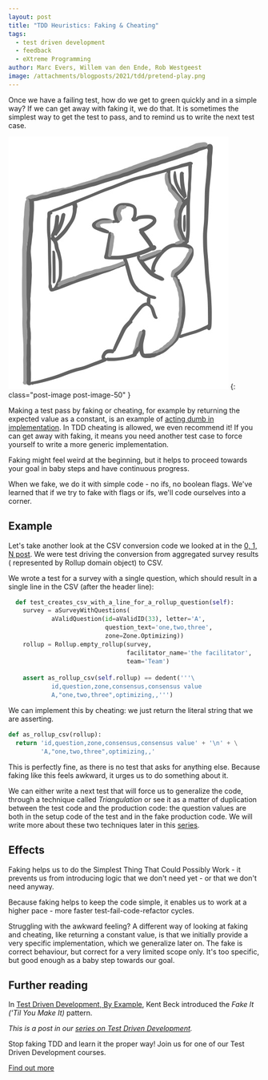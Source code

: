 ```yaml
---
layout: post
title: "TDD Heuristics: Faking & Cheating"
tags:
  - test driven development
  - feedback
  - eXtreme Programming
author: Marc Evers, Willem van den Ende, Rob Westgeest
image: /attachments/blogposts/2021/tdd/pretend-play.png
---
```


Once we have a failing test, how do we get to green quickly and in a simple way?
If we can get away with faking it, we do that. It is sometimes the simplest way
to get the test to pass, and to remind us to write the next test case.

![pretend play - faking it](/attachments/blogposts/2021/tdd/pretend-play.png)
{: class="post-image post-image-50" }

Making a test pass by faking or cheating, for example by returning the expected
value as a constant, is an example of [acting dumb in implementation](/@@). In
TDD cheating is allowed, we even recommend it! If you can get away with faking,
it means you need another test case to force yourself to write a more generic
implementation.

Faking might feel weird at the beginning, but it helps to proceed towards your 
goal in baby steps and have continuous progress. 

When we fake, we do it with simple code - no ifs, no boolean flags. We've
learned that if we try to fake with flags or ifs, we'll code ourselves into a
corner.

## Example 

Let's take another look at the CSV conversion code we looked at in the [0, 1, N
post](/@@). We were test driving the conversion from aggregated survey results (
represented by Rollup domain object) to CSV.

We wrote a test for a survey with a single question, which should result in a
single line in the CSV (after the header line):

```python
  def test_creates_csv_with_a_line_for_a_rollup_question(self):
    survey = aSurveyWithQuestions(
            aValidQuestion(id=aValidID(33), letter='A',
                           question_text='one,two,three',
                           zone=Zone.Optimizing))
    rollup = Rollup.empty_rollup(survey,
                                 facilitator_name='the facilitator',
                                 team='Team')

    assert as_rollup_csv(self.rollup) == dedent('''\
            id,question,zone,consensus,consensus value
            A,"one,two,three",optimizing,,''')
```

We can implement this by cheating: we just return the literal string that we are asserting.

```python
def as_rollup_csv(rollup):
  return 'id,question,zone,consensus,consensus value' + '\n' + \
         'A,"one,two,three",optimizing,,'
```

This is perfectly fine, as there is no test that asks for anything else. Because
faking like this feels awkward, it urges us to do something about it. 

We can either write a next test that will force us to generalize the code,
through a technique called _Triangulation_ or see it as a matter of duplication
between the test code and the production code: the question values are both in
the setup code of the test and in the fake production code. We will write more
about these two techniques later in this [series](/blog-by-tag#tag-test-driven-development).

## Effects

Faking helps us to do the Simplest Thing That Could Possibly Work - it prevents
us from introducing logic that we don't need yet - or that we don't need anyway.

Because faking helps to keep the code simple, it enables us to work at a higher
pace - more faster test-fail-code-refactor cycles.

Struggling with the awkward feeling? A different way of looking at faking and
cheating, like returning a constant value, is that we initially provide a very
specific implementation, which we generalize later on. The fake is correct
behaviour, but correct for a very limited scope only. It's too specific, but
good enough as a baby step towards our goal.

## Further reading

In [Test Driven Development, By
Example](https://www.oreilly.com/library/view/test-driven-development/0321146530/),
Kent Beck introduced the _Fake It ('Til You Make It)_ pattern.

_This is a post in our [series on Test Driven Development](/blog-by-tag#tag-test-driven-development)._

<aside>
  <p>Stop faking TDD and learn it the proper way! Join us for one of our Test Driven Development courses. 
  </p>
  <p><div>
    <a href="/training/test-driven-development">Find out more</a>
  </div></p>
</aside>

